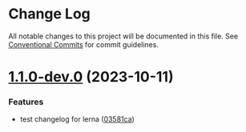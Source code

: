 # Change Log

All notable changes to this project will be documented in this file.
See [Conventional Commits](https://conventionalcommits.org) for commit guidelines.

# [1.1.0-dev.0](https://github.com/isaurssaurav/pagination-js/compare/v1.0.2-dev.0...v1.1.0-dev.0) (2023-10-11)

### Features

- test changelog for lerna ([03581ca](https://github.com/isaurssaurav/pagination-js/commit/03581ca1dcc951aba693f8e9d245efbadb4fbf11))

